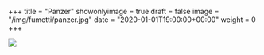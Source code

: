 +++
title = "Panzer"
showonlyimage = true
draft = false
image = "/img/fumetti/panzer.jpg"
date = "2020-01-01T19:00:00+00:00"
weight = 0
+++
<!--more-->
![](/img/fumetti/panzer.jpg)
